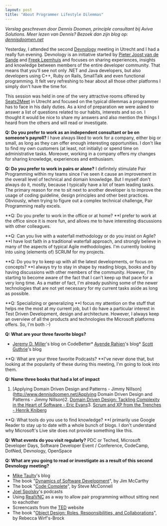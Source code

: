```yaml
---
layout: post
title: "About Programmer Lifestyle Dilemmas"
---
```


_Verslag geschreven door Dennis Doomen, principle consultant bij Aviva Solutions. Meer lezen van Dennis? Bezoek dan zijn blog op: [dennisdoomen.net](http://www.dennisdoomen.net)_

Yesterday, I attended the second [Devnology](http://devnology.nl/) meeting in Utrecht and I had a really fun evening. Devnology is an initiative started by [Pieter Joost van de Sande](http://www.born2code.net/) and [Freek Leemhuis](http://freekleemhuis.com/) and focuses on sharing experiences, insights and knowledge between members of the entire developer community. That means that you'll see not only .NET and Java developers, but also developers using C++, Ruby on Rails, SmallTalk and even functional programming. It felt very refreshing to hear about all those other platforms I simply don't have the time for.

This session was held in one of the very attractive rooms offered by [Seats2Meet](http://www.seats2meet.com/default.asp?action=pagina&amp;pagina=1298) in Utrecht and focused on the typical dilemmas a programmer has to face in his daily duties. As a kind of preparation we were asked to answer a list of questions related to our habits, interests and so on. I thought it would be nice to share my answers and also mention the things I heard from the others and will read or investigate.

**Q: Do you prefer to work as an independent consultant or be on someone’s payroll?**
I have always liked to work for a company, either big or small, as long as they can offer enough interesting opportunities. I don't like to find my own customers (at least, not initially) or spend time on administrative tasks. Moreover, working in a company offers my changes for sharing knowledge, experiences and enthusiasm.

**Q: Do you prefer to work in pairs or alone?**
I definitely stimulate Pair Programming within my teams since I've seen it cause an improvement in the overall level of technical and domain knowledge. But I myself don't always do it, mostly, because I typically have a lot of team leading tasks. The primary reason for me to sit next to another developer is to improve the usage of coding guideline, design principles and other best practices. Obviously, when trying to figure out a complex technical challenge, Pair Programming really excels.

**Q: Do you prefer to work in the office or at home?
**I prefer to work at the office since it is more fun, and allows me to have interesting discussions with other colleagues.

**Q: Can you live with a waterfall methodology or do you insist on Agile?
**I have lost faith in a traditional waterfall approach, and strongly believe in many of the aspects of typical Agile methodologies. I'm currently looking into using (elements of) SCRUM for my projects.

**Q: Do you try to keep up with all the latest developments, or focus on concepts?
**I always try to stay in shape by reading blogs, books and by having discussions with other members of the community. However, I'm starting to become aware of the fact that I can't keep up that pace for a very long time. As a matter of fact, I'm already pushing some of the newer technologies that are not yet necessary for my current tasks aside as long as possible.

**Q: Specializing or generalizing
**I focus my attention on the stuff that helps me the most at my current job, but I do have a particular interest in Test Driven Development, design and architecture. However, I always keep an overview of all the products and technologies the Microsoft platforms offers. So, I'm both :-)

**Q: What are your three favorite blogs?**

*   [Jeremy D. Miller](http://codebetter.com/blogs/jeremy.miller/default.aspx)'s blog on CodeBetter*   [Ayende Rahien](http://ayende.com/blog)'s blog*   [Scott Guthrie](http://weblogs.asp.net/scottgu/default.aspx)'s blog  

**Q: What are your three favorite Podcasts?
**I've never done that, but looking at the popularity of these during this meeting, I'm going to look into them.

**Q: Name three books that had a lot of impact**

1.  [Applying Domain Driven Design and Patterns - Jimmy Nillson](http://www.dennisdoomen.net/Applying Domain Driven Design and Patterns - Jimmy Nillson)2.  [Domain Driven Design: Tackling Complexity in the Heart of Software - Eric Evans](http://www.amazon.com/Domain-Driven-Design-Tackling-Complexity-Software/dp/0321125215/ref=sr_1_1?ie=UTF8&amp;s=books&amp;qid=1241702597&amp;sr=1-1)3.  [Scrum and XP from the Trenches - Henrik Kniberg](http://www.infoq.com/minibooks/scrum-xp-from-the-trenches)  

**Q: What tools do you use to find knowledge?
**I primarily use Google Reader to stay up to date with a whole bunch of blogs. I don't understand why Microsoft's Live site does not provide something like this.

**Q: What events do you visit regularly?**
PDC or Teched, Microsoft Developer Days, Software Developer Event / Conference, CodeCamp, DotNed, Devnology, OpenSpace

**Q: What are you going to read or investigate as a result of this second Devnology meeting?**

*   [Mike Taulty](http://www.google.com/search?q=mike+tautlty&amp;sourceid=ie7&amp;rls=com.microsoft:en-US:IE-SearchBox&amp;ie=&amp;oe=)'s blog
*   The book "[Dynamics of Software Development](http://www.amazon.com/Dynamics-Software-Development-Jim-McCarthy/dp/1556158238)", by Jim McCarthy
*   The book "[Code Complete](http://www.amazon.com/Code-Complete-Practical-Handbook-Construction/dp/0735619670)", by Steve McConnell
*   [Joel Spolsky](http://www.joelonsoftware.com/)'s podcasts
*   Using [RealVNC](http://www.realvnc.com/) as a way to allow pair programming without sitting next to eachother
*   Screencasts from the [TED](http://www.ted.com/) website
*   The book "[Object Design: Roles, Responsibilities, and Collaborations](http://www.amazon.com/Object-Design-Responsibilities-Collaborations-Addison-Wesley/dp/0201379430)", by Rebecca Wirf's-Brock
